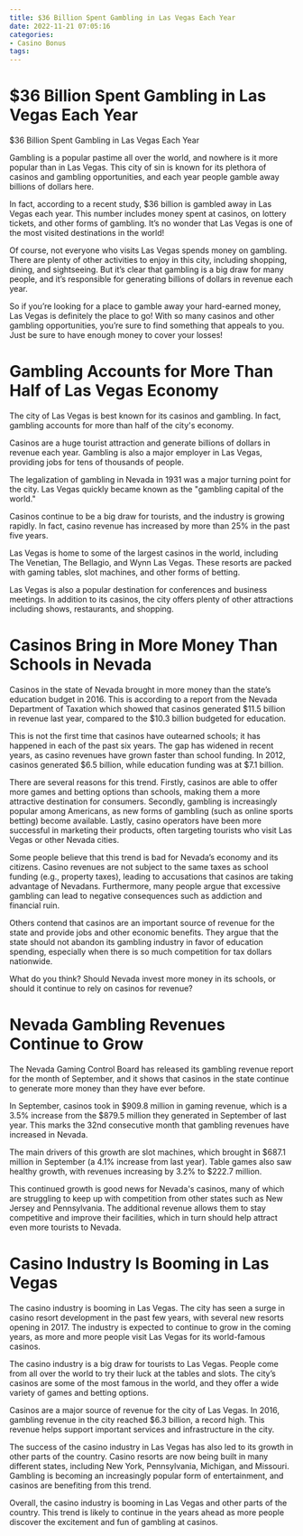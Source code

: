 ```yaml
---
title: $36 Billion Spent Gambling in Las Vegas Each Year
date: 2022-11-21 07:05:16
categories:
- Casino Bonus
tags:
---
```



#  $36 Billion Spent Gambling in Las Vegas Each Year

$36 Billion Spent Gambling in Las Vegas Each Year

Gambling is a popular pastime all over the world, and nowhere is it more popular than in Las Vegas. This city of sin is known for its plethora of casinos and gambling opportunities, and each year people gamble away billions of dollars here.

In fact, according to a recent study, $36 billion is gambled away in Las Vegas each year. This number includes money spent at casinos, on lottery tickets, and other forms of gambling. It’s no wonder that Las Vegas is one of the most visited destinations in the world!

Of course, not everyone who visits Las Vegas spends money on gambling. There are plenty of other activities to enjoy in this city, including shopping, dining, and sightseeing. But it’s clear that gambling is a big draw for many people, and it’s responsible for generating billions of dollars in revenue each year.

So if you’re looking for a place to gamble away your hard-earned money, Las Vegas is definitely the place to go! With so many casinos and other gambling opportunities, you’re sure to find something that appeals to you. Just be sure to have enough money to cover your losses!

#  Gambling Accounts for More Than Half of Las Vegas Economy

The city of Las Vegas is best known for its casinos and gambling. In fact, gambling accounts for more than half of the city's economy.

Casinos are a huge tourist attraction and generate billions of dollars in revenue each year. Gambling is also a major employer in Las Vegas, providing jobs for tens of thousands of people.

The legalization of gambling in Nevada in 1931 was a major turning point for the city. Las Vegas quickly became known as the "gambling capital of the world."

Casinos continue to be a big draw for tourists, and the industry is growing rapidly. In fact, casino revenue has increased by more than 25% in the past five years.

Las Vegas is home to some of the largest casinos in the world, including The Venetian, The Bellagio, and Wynn Las Vegas. These resorts are packed with gaming tables, slot machines, and other forms of betting.

Las Vegas is also a popular destination for conferences and business meetings. In addition to its casinos, the city offers plenty of other attractions including shows, restaurants, and shopping.

#  Casinos Bring in More Money Than Schools in Nevada

Casinos in the state of Nevada brought in more money than the state’s education budget in 2016. This is according to a report from the Nevada Department of Taxation which showed that casinos generated $11.5 billion in revenue last year, compared to the $10.3 billion budgeted for education.

This is not the first time that casinos have outearned schools; it has happened in each of the past six years. The gap has widened in recent years, as casino revenues have grown faster than school funding. In 2012, casinos generated $6.5 billion, while education funding was at $7.1 billion.

There are several reasons for this trend. Firstly, casinos are able to offer more games and betting options than schools, making them a more attractive destination for consumers. Secondly, gambling is increasingly popular among Americans, as new forms of gambling (such as online sports betting) become available. Lastly, casino operators have been more successful in marketing their products, often targeting tourists who visit Las Vegas or other Nevada cities.

Some people believe that this trend is bad for Nevada’s economy and its citizens. Casino revenues are not subject to the same taxes as school funding (e.g., property taxes), leading to accusations that casinos are taking advantage of Nevadans. Furthermore, many people argue that excessive gambling can lead to negative consequences such as addiction and financial ruin.

Others contend that casinos are an important source of revenue for the state and provide jobs and other economic benefits. They argue that the state should not abandon its gambling industry in favor of education spending, especially when there is so much competition for tax dollars nationwide.

What do you think? Should Nevada invest more money in its schools, or should it continue to rely on casinos for revenue?

#  Nevada Gambling Revenues Continue to Grow

The Nevada Gaming Control Board has released its gambling revenue report for the month of September, and it shows that casinos in the state continue to generate more money than they have ever before.

In September, casinos took in $909.8 million in gaming revenue, which is a 3.5% increase from the $879.5 million they generated in September of last year. This marks the 32nd consecutive month that gambling revenues have increased in Nevada.

The main drivers of this growth are slot machines, which brought in $687.1 million in September (a 4.1% increase from last year). Table games also saw healthy growth, with revenues increasing by 3.2% to $222.7 million.

This continued growth is good news for Nevada's casinos, many of which are struggling to keep up with competition from other states such as New Jersey and Pennsylvania. The additional revenue allows them to stay competitive and improve their facilities, which in turn should help attract even more tourists to Nevada.

#  Casino Industry Is Booming in Las Vegas

The casino industry is booming in Las Vegas. The city has seen a surge in casino resort development in the past few years, with several new resorts opening in 2017. The industry is expected to continue to grow in the coming years, as more and more people visit Las Vegas for its world-famous casinos.

The casino industry is a big draw for tourists to Las Vegas. People come from all over the world to try their luck at the tables and slots. The city’s casinos are some of the most famous in the world, and they offer a wide variety of games and betting options.

Casinos are a major source of revenue for the city of Las Vegas. In 2016, gambling revenue in the city reached $6.3 billion, a record high. This revenue helps support important services and infrastructure in the city.

The success of the casino industry in Las Vegas has also led to its growth in other parts of the country. Casino resorts are now being built in many different states, including New York, Pennsylvania, Michigan, and Missouri. Gambling is becoming an increasingly popular form of entertainment, and casinos are benefiting from this trend.

Overall, the casino industry is booming in Las Vegas and other parts of the country. This trend is likely to continue in the years ahead as more people discover the excitement and fun of gambling at casinos.